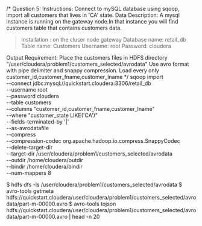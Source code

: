 /*
Question 5:
Instructions:
Connect to mySQL database using sqoop, import all customers that lives in 'CA' state.
Data Description:
A mysql instance is running on the gateway node.In that instance you will find customers table that contains customers data.
> Installation : on the cluser node gateway
> Database name: retail_db
> Table name: Customers
> Username: root
> Password: cloudera

Output Requirement:
Place the customers files in HDFS directory "/user/cloudera/problem1/customers_selected/avrodata"
Use avro format with pipe delimiter and snappy compression.
Load every only customer_id,customer_fname,customer_lname
*/
sqoop import \
--connect jdbc:mysql://quickstart.cloudera:3306/retail_db \
  --username root \
  --password cloudera \
  --table customers \
  --columns "customer_id,customer_fname,customer_lname" \
  --where "customer_state LIKE('CA')" \
  --fields-terminated-by '|' \
  --as-avrodatafile \
  --compress \
--compression-codec org.apache.hadoop.io.compress.SnappyCodec \
  --delete-target-dir \
  --target-dir /user/cloudera/problem1/customers_selected/avrodata \
  --outdir /home/cloudera/outdir \
--bindir /home/cloudera/bindir \
--num-mappers 8

$ hdfs dfs -ls /user/cloudera/problem1/customers_selected/avrodata
$ avro-tools getmeta hdfs://quickstart.cloudera/user/cloudera/problem1/customers_selected/avrodata/part-m-00000.avro
$ avro-tools tojson hdfs://quickstart.cloudera/user/cloudera/problem1/customers_selected/avrodata/part-m-00000.avro | head -n 20
